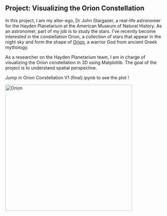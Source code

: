 ## Project: Visualizing the Orion Constellation

In this project, I am my alter-ego, Dr John Stargazer, a real-life astronomer for the Hayden Planetarium at the American Museum of Natural History. As an astronomer, part of my job is to study the stars. I've recently become interested in the constellation Orion, a collection of stars that appear in the night sky and form the shape of [Orion](https://en.wikipedia.org/wiki/Orion_(constellation)), a warrior God from ancient Greek mythology. 

As a researcher on the Hayden Planetarium team, I am in charge of visualizing the Orion constellation in 3D using Matplotlib. The goal of the project is to understand spatial perspective. 

Jump in Orion Constellation V1 (final).ipynb to see the plot !

<img src="https://upload.wikimedia.org/wikipedia/commons/9/91/Orion_constellation_with_star_labels.jpg" alt="Orion" style="width: 400px;"/>
